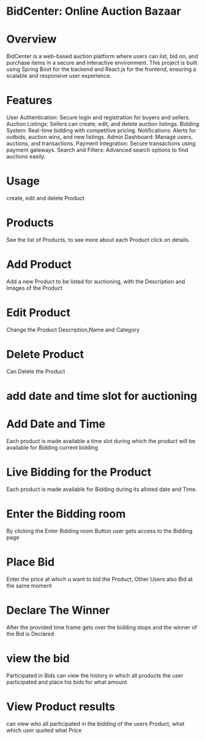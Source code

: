 # BidCenter: Online Auction Bazaar
# Overview

BidCenter is a web-based auction platform where users can list, bid on, and purchase items in a secure and interactive environment. This project is built using Spring Boot for the backend and React.js for the frontend, ensuring a scalable and responsive user experience.

# Features

User Authentication: Secure login and registration for buyers and sellers.
Auction Listings: Sellers can create, edit, and delete auction listings.
Bidding System: Real-time bidding with competitive pricing.
Notifications: Alerts for outbids, auction wins, and new listings.
Admin Dashboard: Manage users, auctions, and transactions.
Payment Integration: Secure transactions using payment gateways.
Search and Filters: Advanced search options to find auctions easily.

# Usage
create, edit and delete Product

# Products
See the list of Products, to see more about each Product click on details.
# Add Product
Add a new Product to be listed for auctioning, with the Description and Images of the Product
# Edit Product
Change the Product Description,Name and Category
# Delete Product
Can Delete the Product

# add date and time slot for auctioning
# Add Date and Time
Each product is made available a time slot during which the product will be available for Bidding
current bidding
# Live Bidding for the Product
Each product is made available for Bidding during its alloted date and Time.
# Enter the Bidding room
By clicking the Enter Bidding room Button user gets access to the Bidding page
# Place Bid
Enter the price at which u want to bid the Product, Other Users also Bid at the same moment
# Declare The Winner
After the provided time frame gets over the bidding stops and the winner of the Bid is Declared
# view the bid
Participated in Bids
can view the history in which all products the user participated and place his bids for what amount
# View Product results
can view who all participated in the bidding of the users Product, what which user quoted what Price
